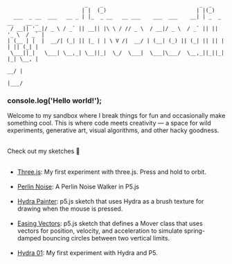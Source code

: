     
                             _    _                               _  _               
                            | |  (_)                             | |(_)              
      ___  _ __  ___   __ _ | |_  _ __   __ ___    ___  ___    __| | _  _ __    __ _ 
     / __|| '__|/ _ \ / _` || __|| |\ \ / // _ \  / __|/ _ \  / _` || || '_ \  / _` |
    | (__ | |  |  __/| (_| || |_ | | \ V /|  __/ | (__| (_) || (_| || || | | || (_| |
     \___||_|   \___| \__,_| \__||_|  \_/  \___|  \___|\___/  \__,_||_||_| |_| \__, |
                                                                                __/ |
                                                                               |___/ 
### console.log('Hello world!'); <br>

Welcome to my sandbox where I break things for fun and occasionally make something cool. This is where code meets creativity — a space for wild experiments, generative art, visual algorithms, and other hacky goodness.  <br><br>

Check out my sketches 🚀 <br><br>

- [Three.js](./sketch/three): My first experiment with three.js. Press and hold to orbit. <br><br>
- [Perlin Noise](./sketch/perlin-noise/): A Perlin Noise Walker in P5.js <br><br>
- [Hydra Painter](./sketch/hydra-painter): p5.js sketch that uses Hydra as a brush texture for drawing when the mouse is pressed.  <br><br>
- [Easing Vectors](./sketch/easing-vectors): p5.js sketch that defines a Mover class that uses vectors for position, velocity, and acceleration to simulate spring-damped bouncing circles between two vertical limits.  <br><br>
- [Hydra 01](./sketch/hydra-01): My first experiment with Hydra and P5. <br><br>




